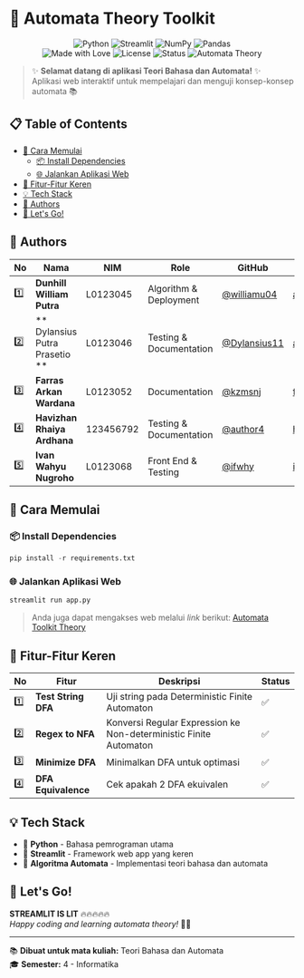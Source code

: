 # 🤖 Automata Theory Toolkit

<div align="center">
  <img src="https://img.shields.io/badge/python-3670A0?style=for-the-badge&logo=python&logoColor=ffdd54" alt="Python">
  <img src="https://img.shields.io/badge/Streamlit-%23FE4B4B.svg?style=for-the-badge&logo=streamlit&logoColor=white" alt="Streamlit">
  <img src="https://img.shields.io/badge/numpy-%23013243.svg?style=for-the-badge&logo=numpy&logoColor=white" alt="NumPy">
  <img src="https://img.shields.io/badge/pandas-%23150458.svg?style=for-the-badge&logo=pandas&logoColor=white" alt="Pandas">
</div>

<div align="center">
  <img src="https://img.shields.io/badge/Made%20with-❤️-red?style=flat-square" alt="Made with Love">
  <img src="https://img.shields.io/badge/license-MIT-blue?style=flat-square" alt="License">
  <img src="https://img.shields.io/badge/Status-Active-brightgreen?style=flat-square" alt="Status">
  <img src="https://img.shields.io/badge/Automata-Theory-purple?style=flat-square" alt="Automata Theory">
</div>

> ✨ **Selamat datang di aplikasi Teori Bahasa dan Automata!** ✨  
> Aplikasi web interaktif untuk mempelajari dan menguji konsep-konsep automata 📚

## 📋 Table of Contents

- [🚀 Cara Memulai](#-cara-memulai)
  - [📦 Install Dependencies](#-install-dependencies)
  - [🌐 Jalankan Aplikasi Web](#-jalankan-aplikasi-web)
- [🎯 Fitur-Fitur Keren](#-fitur-fitur-keren)
- [💡 Tech Stack](#-tech-stack)
- [👥 Authors](#-authors)
- [🎉 Let's Go!](#-lets-go)

## 👥 Authors

| No  | Nama                         | NIM       | Role                    | GitHub                                         | Email                                  |
| --- | ---------------------------- | --------- | ----------------------- | ---------------------------------------------- | -------------------------------------- |
| 1️⃣  | **Dunhill William Putra**    | L0123045  | Algorithm & Deployment  | [@williamu04](https://github.com/williamu04)   | author1@email.com                      |
| 2️⃣  | ** Dylansius Putra Prasetio  ** | L0123046  | Testing & Documentation | [@Dylansius11](https://github.com/Dylansius11) | author2@email.com                      |
| 3️⃣  | **Farras Arkan Wardana**     | L0123052  | Documentation           | [@kzmsnj](https://github.com/kzmsnj)           | farrasarkanwardana69@student.uns.ac.id |
| 4️⃣  | **Havizhan Rhaiya Ardhana**  | 123456792 | Testing & Documentation | [@author4](https://github.com/Havizhan)        | havizhanrhaiya@student.uns.ac.id       |
| 5️⃣  | **Ivan Wahyu Nugroho**       | L0123068  | Front End & Testing     | [@ifwhy](https://github.com/ifwhy)             | ifanugrh02@student.uns.ac.id           |

## 🚀 Cara Memulai

### 📦 Install Dependencies

```python
pip install -r requirements.txt
```

### 🌐 Jalankan Aplikasi Web

```sh
streamlit run app.py
```

> Anda juga dapat mengakses web melalui _link_ berikut:
> [Automata Toolkit Theory](https://klmpk2.streamlit.app/)

## 🎯 Fitur-Fitur Keren

| No  | Fitur               | Deskripsi                                                         | Status |
| --- | ------------------- | ----------------------------------------------------------------- | ------ |
| 1️⃣  | **Test String DFA** | Uji string pada Deterministic Finite Automaton                    | ✅     |
| 2️⃣  | **Regex to NFA**    | Konversi Regular Expression ke Non-deterministic Finite Automaton | ✅     |
| 3️⃣  | **Minimize DFA**    | Minimalkan DFA untuk optimasi                                     | ✅     |
| 4️⃣  | **DFA Equivalence** | Cek apakah 2 DFA ekuivalen                                        | ✅     |

## 💡 Tech Stack

- 🐍 **Python** - Bahasa pemrograman utama
- 🎨 **Streamlit** - Framework web app yang keren
- 🧮 **Algoritma Automata** - Implementasi teori bahasa dan automata

## 🎉 Let's Go!

**STREAMLIT IS LIT** 🔥🔥🔥🔥🔥  
_Happy coding and learning automata theory!_ 🚀✨

---

📚 **Dibuat untuk mata kuliah:** Teori Bahasa dan Automata  
🎓 **Semester:** 4 - Informatika
